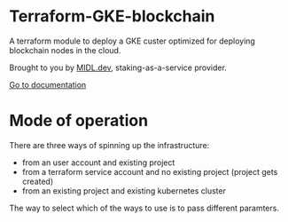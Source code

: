 # Terraform-GKE-blockchain

A terraform module to deploy a GKE custer optimized for deploying blockchain nodes in the cloud.

Brought to you by [MIDL.dev](https://midl.dev), staking-as-a-service provider.

[Go to documentation](https://tezos-docs.midl.dev)

# Mode of operation

There are three ways of spinning up the infrastructure:

* from an user account and existing project
* from a terraform service account and no existing project (project gets created)
* from an existing project and existing kubernetes cluster

The way to select which of the ways to use is to pass different paramters.

